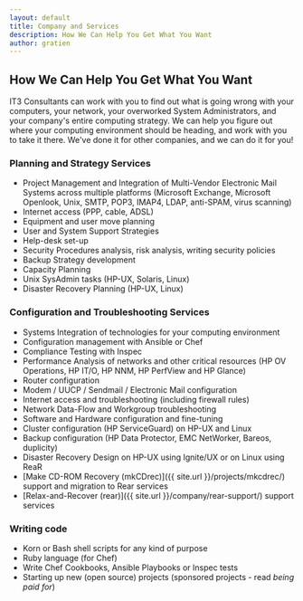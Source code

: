 ```yaml
---
layout: default
title: Company and Services
description: How We Can Help You Get What You Want
author: gratien
---
```


## How We Can Help You Get What You Want

IT3 Consultants can work with you to find out what is going wrong with your computers, your network, your overworked System Administrators, and your company's entire computing strategy.
We can help you figure out where your computing environment should be heading, and work with you to take it there. We've done it for other companies, and we can do it for you!

### Planning and Strategy Services

 * Project Management and Integration of Multi-Vendor Electronic Mail Systems across multiple platforms (Microsoft Exchange, Microsoft Openlook, Unix, SMTP, POP3, IMAP4, LDAP, anti-SPAM, virus scanning)
 * Internet access (PPP, cable, ADSL)
 * Equipment and user move planning
 * User and System Support Strategies
 * Help-desk set-up
 * Security Procedures analysis, risk analysis, writing security policies
 * Backup Strategy development
 * Capacity Planning
 * Unix SysAdmin tasks (HP-UX, Solaris, Linux)
 * Disaster Recovery Planning (HP-UX, Linux)

### Configuration and Troubleshooting Services

 * Systems Integration of technologies for your computing environment
 * Configuration management with Ansible or Chef
 * Compliance Testing with Inspec
 * Performance Analysis of networks and other critical resources (HP OV Operations, HP IT/O, HP NNM, HP PerfView and HP Glance)
 * Router configuration
 * Modem / UUCP / Sendmail / Electronic Mail configuration
 * Internet access and troubleshooting (including firewall rules)
 * Network Data-Flow and Workgroup troubleshooting
 * Software and Hardware configuration and fine-tuning
 * Cluster configuration (HP ServiceGuard) on HP-UX and Linux
 * Backup configuration (HP Data Protector, EMC NetWorker, Bareos, duplicity)
 * Disaster Recovery Design on HP-UX using Ignite/UX or on Linux using ReaR
 * [Make CD-ROM Recovery (mkCDrec)]({{ site.url }}/projects/mkcdrec/) support and migration to Rear services
 * [Relax-and-Recover (rear)]({{ site.url }}/company/rear-support/) support services

### Writing code

 * Korn or Bash shell scripts for any kind of purpose
 * Ruby language (for Chef)
 * Write Chef Cookbooks, Ansible Playbooks or Inspec tests
 * Starting up new (open source) projects (sponsored projects - read _being paid for_)
